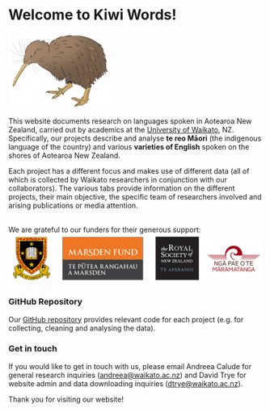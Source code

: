 # Welcome to Kiwi Words!
<img src="pics/kiwi.png" alt="Kiwi bird" width="200"/>

This website documents research on languages spoken in Aotearoa New Zealand, carried out by academics at the [University of Waikato](https://www.waikato.ac.nz/), NZ. Specifically, our projects describe and analyse **te reo Māori** (the indigenous language of the country) and various **varieties of English** spoken on the shores of Aotearoa New Zealand.

Each project has a different focus and makes use of different data (all of which is collected by Waikato researchers in conjunction with our collaborators). The various tabs provide information on the different projects, their main objective, the specific team of researchers involved and arising publications or media attention.

<br>We are grateful to our funders for their generous support:<br>
<img src="pics/logos_new.png" alt="The University of Waikato, Marsden Fund, Royal Society of New Zealand, Ngā Pae o te Māramatanga"/>

### GitHub Repository

Our [GitHub repository](https://github.com/Waikato/kiwiwords/) provides relevant code for each project (e.g. for collecting, cleaning and analysing the data).

### Get in touch

If you would like to get in touch with us, please email Andreea Calude for general research inquiries (andreea@waikato.ac.nz) and David Trye for website admin and data downloading inquiries (dtrye@waikato.ac.nz).

Thank you for visiting our website!
